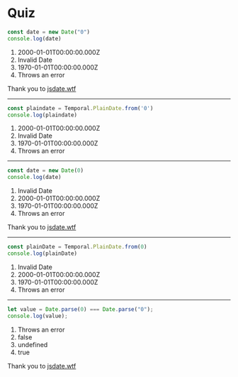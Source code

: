 # Quiz

```ts {monaco-run} {autorun:false}
const date = new Date("0")
console.log(date)
```

1. 2000-01-01T00:00:00.000Z
2. Invalid Date
3. 1970-01-01T00:00:00.000Z
4. Throws an error

Thank you to [jsdate.wtf](https://jsdate.wtf)

<!-- 
The string "0" is interpreted as the year 2000, not as a timestamp!
 -->

---

```ts {monaco-run} {autorun:false}
const plaindate = Temporal.PlainDate.from('0') 
console.log(plaindate)
```

1. 2000-01-01T00:00:00.000Z
2. Invalid Date
3. 1970-01-01T00:00:00.000Z
4. Throws an error

<!-- 
In Temporal you can only parse ISO 8601 
 -->

---

```ts {monaco-run} {autorun:false}
const date = new Date(0)
console.log(date)
```

1. Invalid Date
2. 2000-01-01T00:00:00.000Z
3. 1970-01-01T00:00:00.000Z
4. Throws an error

Thank you to [jsdate.wtf](https://jsdate.wtf)

<!-- 
The number 0, as opposed to the string "0", is interpreted as milliseconds since the Unix epoch (Jan 1, 1970).
 -->

---

```ts {monaco-run} {autorun:false}
const plainDate = Temporal.PlainDate.from(0)
console.log(plainDate)
```

1. Invalid Date
2. 2000-01-01T00:00:00.000Z
3. 1970-01-01T00:00:00.000Z
4. Throws an error

<!-- 
The number 0 is not a string and temporal can only parse ISO 8601
 -->

---

```ts {monaco-run} {autorun:false}
let value = Date.parse(0) === Date.parse("0");
console.log(value);
```
1. Throws an error
2. false
3. undefined
4. true

Thank you to [jsdate.wtf](https://jsdate.wtf)

<!-- 
Both parse to 946684800000 milliseconds! Date.parse only operates on strings, so 0 is coerced to the string "0".
 -->